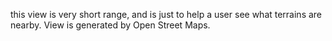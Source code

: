 this view is very short range, and is just to help a user see what terrains are nearby. View is generated by Open Street Maps.